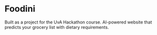 # Foodini
Built as a project for the UvA Hackathon course. AI-powered website that predicts your grocery list with dietary requirements.
